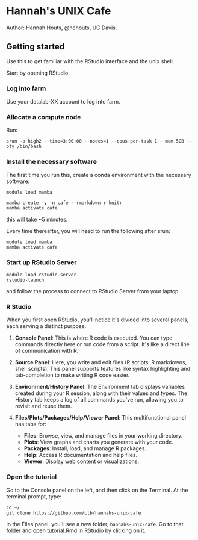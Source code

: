 # Hannah's UNIX Cafe

Author: Hannah Houts, @hehouts, UC Davis.

## Getting started

Use this to get familiar with the RStudio interface and the unix shell.

Start by opening RStudio.

### Log into farm

Use your datalab-XX account to log into farm.

### Allocate a compute node

Run:
```
srun -p high2 --time=3:00:00 --nodes=1 --cpus-per-task 1 --mem 5GB --pty /bin/bash
```

### Install the necessary software

The first time you run this, create a conda environment with the necessary software:
```
module load mamba

mamba create -y -n cafe r-rmarkdown r-knitr
mamba activate cafe
```
this will take ~5 minutes.

Every time thereafter, you will need to run the following after srun:
```
module load mamba
mamba activate cafe
```

### Start up RStudio Server

```
module load rstudio-server
rstudio-launch 
```

and follow the process to connect to RStudio Server from your laptop.

### R Studio

When you first open RStudio, you'll notice it's divided into several panels, each serving a distinct purpose.

1. **Console Panel**: This is where R code is executed. You can type commands directly here or run code from a script. It's like a direct line of communication with R.

2. **Source Panel**: Here, you write and edit files (R scripts, R markdowns, shell scripts). This panel supports features like syntax highlighting and tab-completion to make writing R code easier.

3. **Environment/History Panel**: The Environment tab displays variables created during your R session, along with their values and types. The History tab keeps a log of all commands you've run, allowing you to revisit and reuse them.

4. **Files/Plots/Packages/Help/Viewer Panel**: This multifunctional panel has tabs for:
   - **Files**: Browse, view, and manage files in your working directory.
   - **Plots**: View graphs and charts you generate with your code.
   - **Packages**: Install, load, and manage R packages.
   - **Help**: Access R documentation and help files.
   - **Viewer**: Display web content or visualizations.

### Open the tutorial

Go to the Console panel on the left, and then click on the Terminal.
At the terminal prompt, type:

```
cd ~/
git clone https://github.com/ctb/hannahs-unix-cafe
```

In the Files panel, you'll see a new folder, `hannahs-unix-cafe`. Go to that
folder and open tutorial.Rmd in RStudio by clicking on it.

